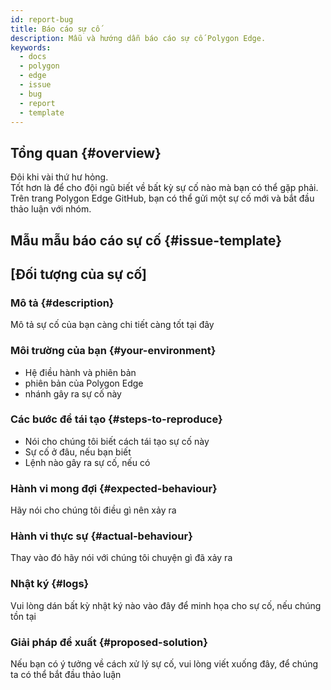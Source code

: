 ```yaml
---
id: report-bug
title: Báo cáo sự cố
description: Mẫu và hướng dẫn báo cáo sự cố Polygon Edge.
keywords:
  - docs
  - polygon
  - edge
  - issue
  - bug
  - report
  - template
---
```


## Tổng quan {#overview}

Đôi khi vài thứ hư hỏng. <br />Tốt hơn là để cho đội ngũ biết về bất kỳ sự cố nào mà bạn có thể gặp phải.<br /> Trên trang Polygon Edge GitHub, bạn có thể gửi một sự cố mới và bắt đầu thảo luận với nhóm.

## Mẫu mẫu báo cáo sự cố {#issue-template}

## [Đối tượng của sự cố]

### Mô tả {#description}

Mô tả sự cố của bạn càng chi tiết càng tốt tại đây

### Môi trường của bạn {#your-environment}

* Hệ điều hành và phiên bản
* phiên bản của Polygon Edge
* nhánh gây ra sự cố này

### Các bước để tái tạo {#steps-to-reproduce}

* Nói cho chúng tôi biết cách tái tạo sự cố này <br />
* Sự cố ở đâu, nếu bạn biết <br />
* Lệnh nào gây ra sự cố, nếu có

### Hành vi mong đợi {#expected-behaviour}

Hãy nói cho chúng tôi điều gì nên xảy ra

### Hành vi thực sự {#actual-behaviour}

Thay vào đó hãy nói với chúng tôi chuyện gì đã xảy ra

### Nhật ký {#logs}

Vui lòng dán bất kỳ nhật ký nào vào đây để minh họa cho sự cố, nếu chúng tồn tại

### Giải pháp đề xuất {#proposed-solution}

Nếu bạn có ý tưởng về cách xử lý sự cố, vui lòng viết xuống đây, để chúng ta có thể bắt đầu thảo luận
